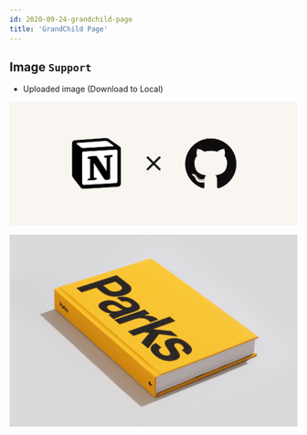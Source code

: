 ```yaml
---
id: 2020-09-24-grandchild-page
title: 'GrandChild Page'
---
```


## Image `Support`

- Uploaded image (Download to Local)

![2020-09-24-grandchild-page-image-0](images/2020-09-24-grandchild-page-image-0.png)

![2020-09-24-grandchild-page-image-1](images/2020-09-24-grandchild-page-image-1.png)

